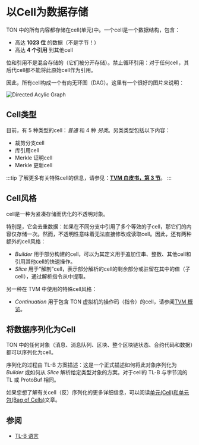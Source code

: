 # 以Cell为数据存储

TON 中的所有内容都存储在cell(单元)中。一个cell是一个数据结构，包含：

- 高达 **1023 位** 的数据（不是字节！）
- 高达 **4 个引用** 到其他cell

位和引用不是混合存储的（它们被分开存储）。禁止循环引用：对于任何cell，其后代cell都不能将此原始cell作为引用。

因此，所有cell构成一个有向无环图（DAG）。这里有一个很好的图片来说明：

![Directed Acylic Graph](/img/docs/dag.png)

## Cell类型

目前，有 5 种类型的cell：_普通_ 和 4 种 _另类_。另类类型包括以下内容：
* 裁剪分支cell
* 库引用cell
* Merkle 证明cell
* Merkle 更新cell

:::tip
了解更多有关特殊cell的信息，请参见：[**TVM 白皮书，第 3 节**](https://ton.org/tvm.pdf)。
:::

## Cell风格

cell是一种为紧凑存储而优化的不透明对象。

特别是，它会去重数据：如果在不同分支中引用了多个等效的子cell，那它们的内容仅存储一次。然而，不透明性意味着无法直接修改或读取cell。因此，还有两种额外的cell风格：
* _Builder_ 用于部分构建的cell，可以为其定义用于追加位串、整数、其他cell和引用其他cell的快速操作。
* _Slice_ 用于“解剖”cell，表示部分解析的cell的剩余部分或驻留在其中的值（子cell），通过解析指令从中提取。

另一种在 TVM 中使用的特殊cell风格：

* _Continuation_ 用于包含 TON 虚拟机的操作码（指令）的cell，请参阅[TVM 概览](/learn/tvm-instructions/tvm-overview)。

## 将数据序列化为Cell

TON 中的任何对象（消息、消息队列、区块、整个区块链状态、合约代码和数据）都可以序列化为cell。

序列化的过程由 TL-B 方案描述：这是一个正式描述如何将此对象序列化为 _Builder_ 或如何从 _Slice_ 解析给定类型对象的方案。对于cell的 TL-B 与字节流的 TL 或 ProtoBuf 相同。

如果您想了解有关cell（反）序列化的更多详细信息，可以阅读[单元(Cell)和单元包(Bag of Cells)](/develop/data-formats/cell-boc)文章。

## 参阅

* [TL-B 语言](/develop/data-formats/tl-b-language)
